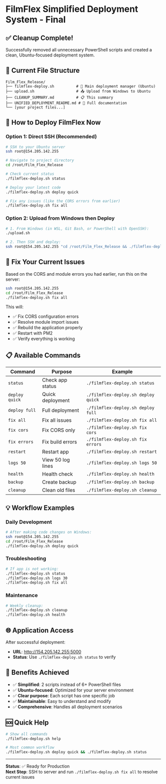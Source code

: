 # FilmFlex Simplified Deployment System - Final

## ✅ Cleanup Complete!

Successfully removed all unnecessary PowerShell scripts and created a clean, Ubuntu-focused deployment system.

## 📁 Current File Structure

```
Film_Flex_Release/
├── filmflex-deploy.sh          # 🎯 Main deployment manager (Ubuntu)
├── upload.sh                   # 📤 Upload from Windows to Ubuntu
├── CLEANUP_SUMMARY.md          # 📋 This summary
├── UNIFIED_DEPLOYMENT_README.md # 📖 Full documentation
└── [your project files...]
```

## 🚀 How to Deploy FilmFlex Now

### Option 1: Direct SSH (Recommended)
```bash
# SSH to your Ubuntu server
ssh root@154.205.142.255

# Navigate to project directory
cd /root/Film_Flex_Release

# Check current status
./filmflex-deploy.sh status

# Deploy your latest code
./filmflex-deploy.sh deploy quick

# Fix any issues (like the CORS errors from earlier)
./filmflex-deploy.sh fix all
```

### Option 2: Upload from Windows then Deploy
```bash
# 1. From Windows (in WSL, Git Bash, or PowerShell with OpenSSH):
./upload.sh

# 2. Then SSH and deploy:
ssh root@154.205.142.255 "cd /root/Film_Flex_Release && ./filmflex-deploy.sh deploy quick"
```

## 🎯 Fix Your Current Issues

Based on the CORS and module errors you had earlier, run this on the server:

```bash
ssh root@154.205.142.255
cd /root/Film_Flex_Release
./filmflex-deploy.sh fix all
```

This will:
- ✅ Fix CORS configuration errors
- ✅ Resolve module import issues  
- ✅ Rebuild the application properly
- ✅ Restart with PM2
- ✅ Verify everything is working

## 📋 Available Commands

| Command | Purpose | Example |
|---------|---------|---------|
| `status` | Check app status | `./filmflex-deploy.sh status` |
| `deploy quick` | Quick deployment | `./filmflex-deploy.sh deploy quick` |
| `deploy full` | Full deployment | `./filmflex-deploy.sh deploy full` |
| `fix all` | Fix all issues | `./filmflex-deploy.sh fix all` |
| `fix cors` | Fix CORS only | `./filmflex-deploy.sh fix cors` |
| `fix errors` | Fix build errors | `./filmflex-deploy.sh fix errors` |
| `restart` | Restart app | `./filmflex-deploy.sh restart` |
| `logs 50` | View 50 log lines | `./filmflex-deploy.sh logs 50` |
| `health` | Health check | `./filmflex-deploy.sh health` |
| `backup` | Create backup | `./filmflex-deploy.sh backup` |
| `cleanup` | Clean old files | `./filmflex-deploy.sh cleanup` |

## 💡 Workflow Examples

### Daily Development
```bash
# After making code changes on Windows:
ssh root@154.205.142.255
cd /root/Film_Flex_Release
./filmflex-deploy.sh deploy quick
```

### Troubleshooting
```bash
# If app is not working:
./filmflex-deploy.sh status
./filmflex-deploy.sh logs 30
./filmflex-deploy.sh fix all
```

### Maintenance
```bash
# Weekly cleanup:
./filmflex-deploy.sh cleanup
./filmflex-deploy.sh health
```

## 🌐 Application Access

After successful deployment:
- **URL**: http://154.205.142.255:5000
- **Status**: Use `./filmflex-deploy.sh status` to verify

## 🎉 Benefits Achieved

- ✅ **Simplified**: 2 scripts instead of 6+ PowerShell files
- ✅ **Ubuntu-focused**: Optimized for your server environment
- ✅ **Clear purpose**: Each script has one specific job
- ✅ **Maintainable**: Easy to understand and modify
- ✅ **Comprehensive**: Handles all deployment scenarios

## 🆘 Quick Help

```bash
# Show all commands
./filmflex-deploy.sh help

# Most common workflow
./filmflex-deploy.sh deploy quick && ./filmflex-deploy.sh status
```

---

**Status**: ✅ Ready for Production  
**Next Step**: SSH to server and run `./filmflex-deploy.sh fix all` to resolve current issues
